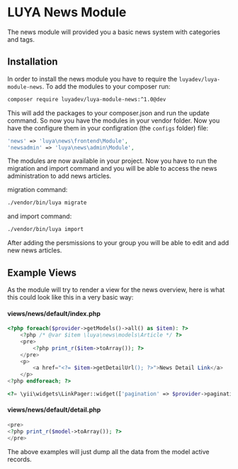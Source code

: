 # LUYA News Module

The news module will provided you a basic news system with categories and tags.

## Installation

In order to install the news module you have to require the `luyadev/luya-module-news`. To add the modules to your composer run:

```sh
composer require luyadev/luya-module-news:^1.0@dev
```

This will add the packages to your composer.json and run the update command. So now you have the modules in your vendor folder. Now you have the configure them in your configration (the `configs` folder) file:

```php
'news' => 'luya\news\frontend\Module',
'newsadmin' => 'luya\news\admin\Module',
```

The modules are now available in your project. Now you have to run the migration and import command and you will be able to access the news administration to add news articles.

migration command:

```sh
./vendor/bin/luya migrate
```

and import command:

```sh
./vendor/bin/luya import
```

After adding the persmissions to your group you will be able to edit and add new news articles.

## Example Views

As the module will try to render a view for the news overview, here is what this could look like this in a very basic way:

#### views/news/default/index.php

```php
<?php foreach($provider->getModels()->all() as $item): ?>
    <?php /* @var $item \luya\news\models\Article */ ?>
    <pre>
        <?php print_r($item->toArray()); ?>
    </pre>
    <p>
        <a href="<?= $item->getDetailUrl(); ?>">News Detail Link</a>
    </p>
<?php endforeach; ?>

<?= \yii\widgets\LinkPager::widget(['pagination' => $provider->pagination]); ?>
```

#### views/news/default/detail.php

```php
<pre>
<?php print_r($model->toArray()); ?>
</pre>
```

The above examples will just dump all the data from the model active records.